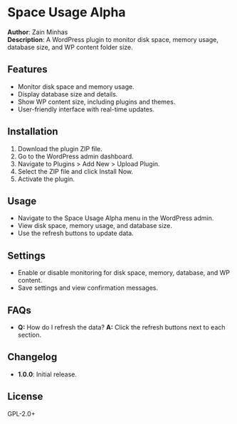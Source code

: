 # Space Usage Alpha

**Author**: Zain Minhas  
**Description**: A WordPress plugin to monitor disk space, memory usage, database size, and WP content folder size.

## Features
- Monitor disk space and memory usage.
- Display database size and details.
- Show WP content size, including plugins and themes.
- User-friendly interface with real-time updates.

## Installation
1. Download the plugin ZIP file.
2. Go to the WordPress admin dashboard.
3. Navigate to Plugins > Add New > Upload Plugin.
4. Select the ZIP file and click Install Now.
5. Activate the plugin.

## Usage
- Navigate to the Space Usage Alpha menu in the WordPress admin.
- View disk space, memory usage, and database size.
- Use the refresh buttons to update data.

## Settings
- Enable or disable monitoring for disk space, memory, database, and WP content.
- Save settings and view confirmation messages.

## FAQs
- **Q:** How do I refresh the data?
  **A:** Click the refresh buttons next to each section.

## Changelog
- **1.0.0**: Initial release.

## License
GPL-2.0+
